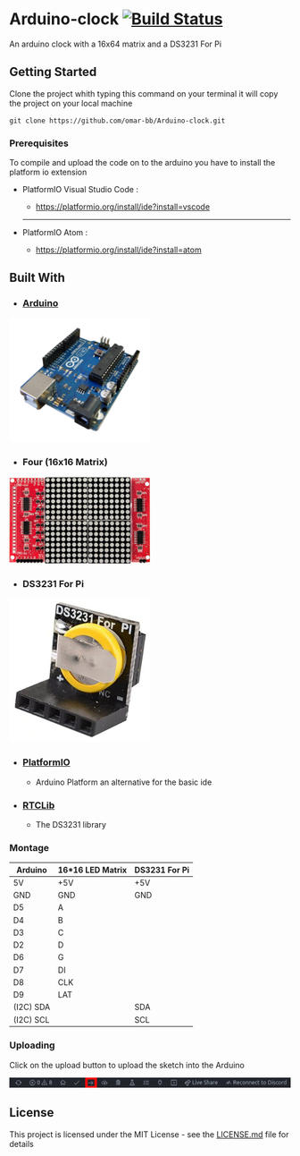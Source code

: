 # Arduino-clock [![Build Status](https://travis-ci.org/omar-bb/Arduino-clock.svg?branch=master)](https://travis-ci.org/github/omar-bb/Arduino-clock)

An arduino clock with a 16x64 matrix and a DS3231 For Pi

## Getting Started

Clone the project whith typing this command on your terminal it will copy the project on your local machine

```
git clone https://github.com/omar-bb/Arduino-clock.git
```

### Prerequisites

To compile and upload the code on to the arduino you have to install the platform io extension

* PlatformIO Visual Studio Code :
    - https://platformio.org/install/ide?install=vscode

    <hr>

* PlatformIO Atom :
    - https://platformio.org/install/ide?install=atom

## Built With

* ### [Arduino](https://www.arduino.cc/)

<img src="static/Arduino.png" width=50%>

* ### Four (16x16 Matrix)

<img src="static/Matrix.jpg" width=50%>

* ### DS3231 For Pi

<img src="static/DS3231.webp" width=50%>

* ### [PlatformIO](https://platformio.org/)
    - Arduino Platform an alternative for the basic ide 

* ### [RTCLib](https://github.com/adafruit/RTClib)
    - The DS3231 library

### Montage

| Arduino   | 16*16 LED Matrix | DS3231 For Pi |
|-----------|------------------|---------------|
| 5V        | +5V              | +5V           |
| GND       | GND              | GND           |
| D5        | A                |               |
| D4        | B                |               |
| D3        | C                |               |
| D2        | D                |               |
| D6        | G                |               |
| D7        | DI               |               |
| D8        | CLK              |               |
| D9        | LAT              |               |
| (I2C) SDA |                  | SDA           |
| (I2C) SCL |                  | SCL           |

### Uploading

Click on the upload button to upload the sketch into the Arduino

<img src="static/Step 1.png">

## License

This project is licensed under the MIT License - see the [LICENSE.md](LICENSE.md) file for details